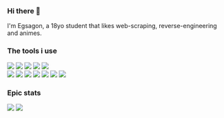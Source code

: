 ### Hi there 👋

I'm Egsagon, a 18yo student that likes web-scraping, reverse-engineering and animes.

### The tools i use
<div>
  <img src='https://img.shields.io/badge/Python-FFD43B?style=for-the-badge&logo=python&logoColor=blue'>
  <img src='https://img.shields.io/badge/HTML5-E34F26?style=for-the-badge&logo=html5&logoColor=white'>
  <img src='https://img.shields.io/badge/CSS3-1572B6?style=for-the-badge&logo=css3&logoColor=white'>
  <img src='https://img.shields.io/badge/JavaScript-323330?style=for-the-badge&logo=javascript&logoColor=F7DF1E'>
  <img src='https://img.shields.io/badge/Shell_Script-121011?style=for-the-badge&logo=gnu-bash&logoColor=white'>
</div>
<div>
  <img src='https://img.shields.io/badge/Arch_Linux-1793D1?style=for-the-badge&logo=arch-linux&logoColor=white'>
  <img src='https://img.shields.io/badge/GitHub-100000?style=for-the-badge&logo=github&logoColor=white'>
  <img src='https://img.shields.io/badge/Obsidian-483699?style=for-the-badge&logo=Obsidian&logoColor=white'>
  <img src='https://img.shields.io/badge/Figma-F24E1E?style=for-the-badge&logo=figma&logoColor=white'>
  <img src='https://img.shields.io/badge/pypi-3775A9?style=for-the-badge&logo=pypi&logoColor=white'>
  <img src='https://img.shields.io/badge/Playwright-45ba4b?style=for-the-badge&logo=Playwright&logoColor=white'>
  <img src='https://img.shields.io/badge/SQLite-07405E?style=for-the-badge&logo=sqlite&logoColor=white'>
</div>

### Epic stats

<picture>
  <source srcset="https://github-readme-stats.vercel.app/api?username=Egsagon&hide_title=true&include_all_commits=true&rank_icon=github&hide_border=true&theme=dark"
          media="(prefers-color-scheme: dark)"/>
  <source srcset="https://github-readme-stats.vercel.app/api?username=Egsagon&hide_title=true&include_all_commits=true&rank_icon=github&hide_border=true"
          media="(prefers-color-scheme: light), (prefers-color-scheme: no-preference)"/>
  <img src="https://github-readme-stats.vercel.app/api?username=Egsagon&hide_title=true&include_all_commits=true&rank_icon=github&hide_border=true"/>
</picture>

<picture>
  <source srcset="https://github-readme-stats.vercel.app/api/top-langs/?username=Egsagon&layout=compact&hide_border=true&langs_count=6&hide=LLVM,Makefile,GLS&theme=dark"
          media="(prefers-color-scheme: dark)"/>
  <source srcset="https://github-readme-stats.vercel.app/api/top-langs/?username=Egsagon&layout=compact&hide_border=true&langs_count=6&hide=LLVM,Makefile,GLS"
          media="(prefers-color-scheme: light), (prefers-color-scheme: no-preference)"/>
  <img src="https://github-readme-stats.vercel.app/api/top-langs/?username=Egsagon&layout=compact&hide_border=true&langs_count=6&hide=LLVM,Makefile,GLS"/>
</picture>

